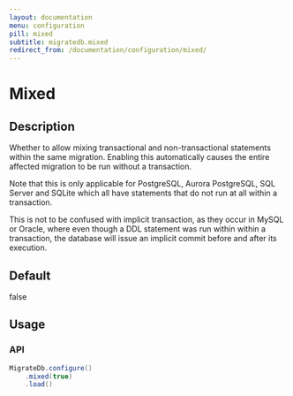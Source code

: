 ```yaml
---
layout: documentation
menu: configuration
pill: mixed
subtitle: migratedb.mixed
redirect_from: /documentation/configuration/mixed/
---
```


# Mixed

## Description

Whether to allow mixing transactional and non-transactional statements within the same migration. Enabling this
automatically causes the entire affected migration to be run without a transaction.

Note that this is only applicable for PostgreSQL, Aurora PostgreSQL, SQL Server and SQLite which all have statements
that do not run at all within a transaction.

This is not to be confused with implicit transaction, as they occur in MySQL or Oracle, where even though a DDL
statement was run within within a transaction, the database will issue an implicit commit before and after its
execution.

## Default

false

## Usage

### API

```java
MigrateDb.configure()
    .mixed(true)
    .load()
```
